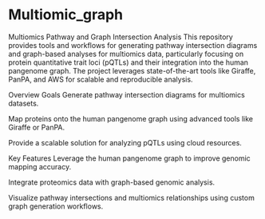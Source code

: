 # Multiomic_graph

Multiomics Pathway and Graph Intersection Analysis
This repository provides tools and workflows for generating pathway intersection diagrams and graph-based analyses for multiomics data, particularly focusing on protein quantitative trait loci (pQTLs) and their integration into the human pangenome graph. The project leverages state-of-the-art tools like Giraffe, PanPA, and AWS for scalable and reproducible analysis.

Overview
Goals
Generate pathway intersection diagrams for multiomics datasets.

Map proteins onto the human pangenome graph using advanced tools like Giraffe or PanPA.

Provide a scalable solution for analyzing pQTLs using cloud resources.

Key Features
Leverage the human pangenome graph to improve genomic mapping accuracy.

Integrate proteomics data with graph-based genomic analysis.

Visualize pathway intersections and multiomics relationships using custom graph generation workflows.

